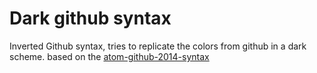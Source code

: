 Dark github syntax
=========		

Inverted Github syntax, tries to replicate the colors from github in a dark scheme.
based on the [atom-github-2014-syntax](https://github.com/jacobbednarz/atom-github-2014-syntax)

